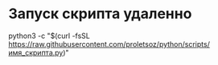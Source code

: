 # Запуск скрипта удаленно
python3 -c "$(curl -fsSL https://raw.githubusercontent.com/proletsoz/python/scripts/имя_скрипта.py)"
